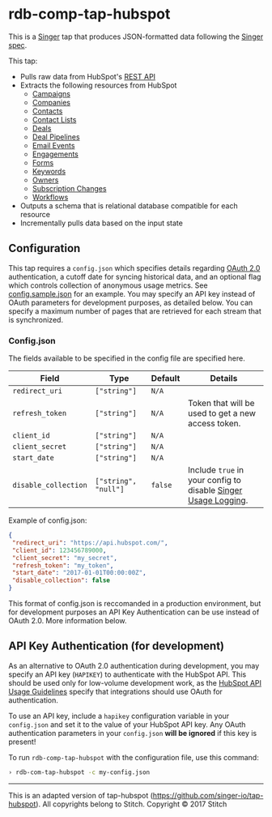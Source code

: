 # rdb-comp-tap-hubspot

This is a [Singer](https://singer.io) tap that produces JSON-formatted data following the [Singer spec](https://github.com/singer-io/getting-started/blob/master/SPEC.md).

This tap:
- Pulls raw data from HubSpot's [REST API](http://developers.hubspot.com/docs/overview)
- Extracts the following resources from HubSpot
  - [Campaigns](http://developers.hubspot.com/docs/methods/email/get_campaign_data)
  - [Companies](http://developers.hubspot.com/docs/methods/companies/get_company)
  - [Contacts](https://developers.hubspot.com/docs/methods/contacts/get_contacts)
  - [Contact Lists](http://developers.hubspot.com/docs/methods/lists/get_lists)
  - [Deals](http://developers.hubspot.com/docs/methods/deals/get_deals_modified)
  - [Deal Pipelines](https://developers.hubspot.com/docs/methods/deal-pipelines/get-all-deal-pipelines)
  - [Email Events](http://developers.hubspot.com/docs/methods/email/get_events)
  - [Engagements](https://developers.hubspot.com/docs/methods/engagements/get-all-engagements)
  - [Forms](http://developers.hubspot.com/docs/methods/forms/v2/get_forms)
  - [Keywords](http://developers.hubspot.com/docs/methods/keywords/get_keywords)
  - [Owners](http://developers.hubspot.com/docs/methods/owners/get_owners)
  - [Subscription Changes](http://developers.hubspot.com/docs/methods/email/get_subscriptions_timeline)
  - [Workflows](http://developers.hubspot.com/docs/methods/workflows/v3/get_workflows)
- Outputs a schema that is relational database compatible for each resource
- Incrementally pulls data based on the input state

## Configuration

This tap requires a `config.json` which specifies details regarding [OAuth 2.0](https://developers.hubspot.com/docs/methods/oauth2/oauth2-overview) authentication, a cutoff date for syncing historical data, and an optional flag which controls collection of anonymous usage metrics. See [config.sample.json](config.sample.json) for an example. You may specify an API key instead of OAuth parameters for development purposes, as detailed below.
You can specify a maximum number of pages that are retrieved for each stream that is synchronized.

### Config.json

The fields available to be specified in the config file are specified here.

| Field | Type | Default | Details |
| ----- | ---- | ------- | ------- |
| `redirect_uri` |`["string"]` | `N/A` | | 
| `refresh_token` | `["string"]`|  `N/A` | Token that will be used to get a new access token.|
| `client_id` | `["string"]`|  `N/A` | |
| `client_secret` | `["string"]` |  `N/A` | |
| `start_date` | `["string"]`|  `N/A` | |
| `disable_collection` | `["string", "null"]` | `false` | Include `true` in your config to disable [Singer Usage Logging](#usage-logging). |

Example of config.json:
   ```json
  {
    "redirect_uri": "https://api.hubspot.com/",
    "client_id": 123456789000,
    "client_secret": "my_secret",
    "refresh_token": "my_token",
    "start_date": "2017-01-01T00:00:00Z",
    "disable_collection": false
  }
   ```
This format of config.json is reccomanded in a production environment, but for development purposes an API Key Authentication can be use instead of  OAuth 2.0. More information below.

## API Key Authentication (for development)

As an alternative to OAuth 2.0 authentication during development, you may specify an API key (`HAPIKEY`) to authenticate with the HubSpot API. This should be used only for low-volume development work, as the [HubSpot API Usage Guidelines](https://developers.hubspot.com/apps/api_guidelines) specify that integrations should use OAuth for authentication.

To use an API key, include a `hapikey` configuration variable in your `config.json` and set it to the value of your HubSpot API key. Any OAuth authentication parameters in your `config.json` **will be ignored** if this key is present!

To run `rdb-comp-tap-hubspot` with the configuration file, use this command:

```bash
› rdb-com-tap-hubspot -c my-config.json
```

---
This is an adapted version of tap-hubspot (https://github.com/singer-io/tap-hubspot). All copyrights belong to Stitch.
Copyright &copy; 2017 Stitch
